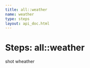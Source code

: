 ```yaml
---
title: all::weather
name: weather
type: steps
layout: api_doc.html
---
```

# Steps: all::weather


shot wheather


